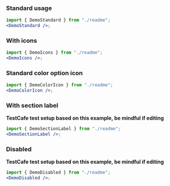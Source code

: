 ### Standard usage

```jsx harmony
import { DemoStandard } from "./readme";
<DemoStandard />;
```

### With icons

```jsx harmony
import { DemoIcons } from "./readme";
<DemoIcons />;
```

### Standard color option icon

```jsx harmony
import { DemoColorIcon } from "./readme";
<DemoColorIcon />;
```

### With section label

**TestCafe test setup based on this example, be mindful if editing**

```jsx harmony
import { DemoSectionLabel } from "./readme";
<DemoSectionLabel />;
```

### Disabled

**TestCafe test setup based on this example, be mindful if editing**

```jsx harmony
import { DemoDisabled } from "./readme";
<DemoDisabled />;
```
